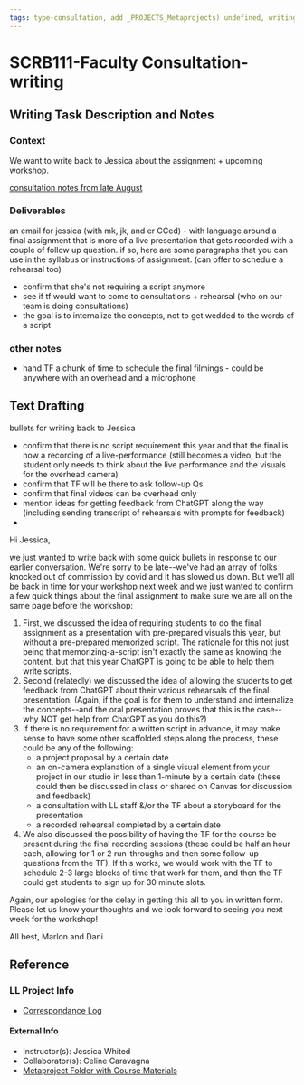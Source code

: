 ```yaml
---
tags: type-consultation, add _PROJECTS_Metaprojects) undefined, writing
---
```

# SCRB111-Faculty Consultation-writing

## Writing Task Description and Notes

### Context
We want to write back to Jessica about the assignment + upcoming workshop.

[consultation notes from late August](https://docs.google.com/document/d/1XrDvHtngl161iI4awNPK3TBJL87k-NAVVmmqJGr_GAc/edit#heading=h.vkzsp9mku64y)

### Deliverables
an email for jessica (with mk, jk, and er CCed) - with language around a final assignment that is more of a live presentation that gets recorded with a couple of follow up question. if so, here are some paragraphs that you can use in the syllabus or instructions of assignment. (can offer to schedule a rehearsal too)
* confirm that she's not requiring a script anymore
* see if tf would want to come to consultations + rehearsal (who on our team is doing consultations)
* the goal is to internalize the concepts, not to get wedded to the words of a script


### other notes
* hand TF a chunk of time to schedule the final filmings - could be anywhere with an overhead and a microphone

## Text Drafting

bullets for writing back to Jessica
- confirm that there is no script requirement this year and that the final is now a recording of a live-performance (still becomes a video, but the student only needs to think about the live performance and the visuals for the overhead camera)
- confirm that TF will be there to ask follow-up Qs
- confirm that final videos can be overhead only
- mention ideas for getting feedback from ChatGPT along the way (including sending transcript of rehearsals with prompts for feedback)
- 

Hi Jessica,

we just wanted to write back with some quick bullets in response to our earlier conversation. We're sorry to be late--we've had an array of folks knocked out of commission by covid and it has slowed us down. But we'll all be back in time for your workshop next week and we just wanted to confirm a few quick things about the final assignment to make sure we are all on the same page before the workshop:

1. First, we discussed the idea of requiring students to do the final assignment as a presentation with pre-prepared visuals this year, but without a pre-prepared memorized script. The rationale for this not just being that memorizing-a-script isn't exactly the same as knowing the content, but that this year ChatGPT is going to be able to help them write scripts.
2. Second (relatedly) we discussed the idea of allowing the students to get feedback from ChatGPT about their various rehearsals of the final presentation. (Again, if the goal is for them to understand and internalize the concepts--and the oral presentation proves that this is the case--why NOT get help from ChatGPT as you do this?)
3. If there is no requirement for a written script in advance, it may make sense to have some other scaffolded steps along the process, these could be any of the following:
    - a project proposal by a certain date
    - an on-camera explanation of a single visual element from your project in our studio in less than 1-minute by a certain date (these could then be discussed in class or shared on Canvas for discussion and feedback)
    - a consultation with LL staff &/or the TF about a storyboard for the presentation
    - a recorded rehearsal completed by a certain date
4. We also discussed the possibility of having the TF for the course be present during the final recording sessions (these could be half an hour each, allowing for 1 or 2 run-throughs and then some follow-up questions from the TF). If this works, we would work with the TF to schedule 2-3 large blocks of time that work for them, and then the TF could get students to sign up for 30 minute slots.

Again, our apologies for the delay in getting this all to you in written form. Please let us know your thoughts and we look forward to seeing you next week for the workshop!

All best,
Marlon and Dani




## Reference
### LL Project Info
* [Correspondance Log](https://drive.google.com/drive/folders/1X-M7RNbGCHlTWYhSqnK7aVakHwwXODTU?usp=drive_link)

#### External Info
* Instructor(s): Jessica Whited
* Collaborator(s): Celine Caravagna
* [Metaproject Folder with Course Materials](https://drive.google.com/drive/folders/194JZlv4Ajf5qmQY51EFoYGiXBrTb7AM2)


